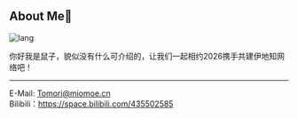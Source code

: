 ## About Me🙂

![lang](http://github-readme-stats.vercel.app/api/top-langs/?username=ShuShuicu&layout=compact&bg_color=30,e96443,904e95&title_color=fff&text_color=fff)  

你好我是鼠子，貌似没有什么可介绍的，让我们一起相约2026携手共建伊地知网络吧！

---

E-Mail: Tomori@miomoe.cn  
Bilibili：https://space.bilibili.com/435502585
